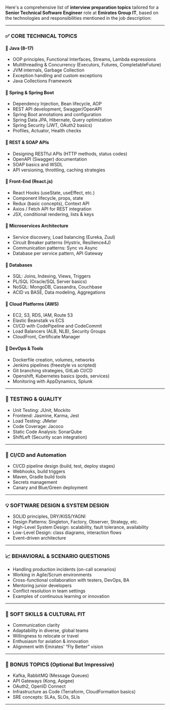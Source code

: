 Here's a comprehensive list of **interview preparation topics** tailored for a **Senior Technical Software Engineer** role at **Emirates Group IT**, based on the technologies and responsibilities mentioned in the job description:

---

### ✅ **CORE TECHNICAL TOPICS**

#### 🔷 Java (8–17)

- OOP principles, Functional Interfaces, Streams, Lambda expressions
- Multithreading & Concurrency (Executors, Futures, CompletableFuture)
- JVM internals, Garbage Collection
- Exception handling and custom exceptions
- Java Collections Framework

#### 🔷 Spring & Spring Boot

- Dependency Injection, Bean lifecycle, AOP
- REST API development, Swagger/OpenAPI
- Spring Boot annotations and configuration
- Spring Data JPA, Hibernate, Query optimization
- Spring Security (JWT, OAuth2 basics)
- Profiles, Actuator, Health checks

#### 🔷 REST & SOAP APIs

- Designing RESTful APIs (HTTP methods, status codes)
- OpenAPI (Swagger) documentation
- SOAP basics and WSDL
- API versioning, throttling, caching strategies

#### 🔷 Front-End (React.js)

- React Hooks (useState, useEffect, etc.)
- Component lifecycle, props, state
- Redux (basic concepts), Context API
- Axios / Fetch API for REST integration
- JSX, conditional rendering, lists & keys

#### 🔷 Microservices Architecture

- Service discovery, Load balancing (Eureka, Zuul)
- Circuit Breaker patterns (Hystrix, Resilience4J)
- Communication patterns: Sync vs Async
- Database per service pattern, API Gateway

#### 🔷 Databases

- SQL: Joins, Indexing, Views, Triggers
- PL/SQL (Oracle/SQL Server basics)
- NoSQL: MongoDB, Cassandra, Couchbase
- ACID vs BASE, Data modeling, Aggregations

#### 🔷 Cloud Platforms (AWS)

- EC2, S3, RDS, IAM, Route 53
- Elastic Beanstalk vs ECS
- CI/CD with CodePipeline and CodeCommit
- Load Balancers (ALB, NLB), Security Groups
- CloudFront, Certificate Manager

#### 🔷 DevOps & Tools

- Dockerfile creation, volumes, networks
- Jenkins pipelines (freestyle vs scripted)
- Git branching strategies, GitLab CI/CD
- Openshift, Kubernetes basics (pods, services)
- Monitoring with AppDynamics, Splunk

---

### 🧪 **TESTING & QUALITY**

- Unit Testing: JUnit, Mockito
- Frontend: Jasmine, Karma, Jest
- Load Testing: JMeter
- Code Coverage: Jacoco
- Static Code Analysis: SonarQube
- ShiftLeft (Security scan integration)

---

### 🔄 **CI/CD and Automation**

- CI/CD pipeline design (build, test, deploy stages)
- Webhooks, build triggers
- Maven, Gradle build tools
- Secrets management
- Canary and Blue/Green deployment

---

### 💡 **SOFTWARE DESIGN & SYSTEM DESIGN**

- SOLID principles, DRY/KISS/YAGNI
- Design Patterns: Singleton, Factory, Observer, Strategy, etc.
- High-Level System Design: scalability, fault tolerance, availability
- Low-Level Design: class diagrams, interaction flows
- Event-driven architecture

---

### 📈 **BEHAVIORAL & SCENARIO QUESTIONS**

- Handling production incidents (on-call scenarios)
- Working in Agile/Scrum environments
- Cross-functional collaboration with testers, DevOps, BA
- Mentoring junior developers
- Conflict resolution in team settings
- Examples of continuous learning or innovation

---

### 📂 **SOFT SKILLS & CULTURAL FIT**

- Communication clarity
- Adaptability in diverse, global teams
- Willingness to relocate or travel
- Enthusiasm for aviation & innovation
- Alignment with Emirates’ “Fly Better” vision

---

### 🧠 **BONUS TOPICS (Optional But Impressive)**

- Kafka, RabbitMQ (Message Queues)
- API Gateways (Kong, Apigee)
- OAuth2, OpenID Connect
- Infrastructure as Code (Terraform, CloudFormation basics)
- SRE concepts: SLAs, SLOs, SLIs

---

